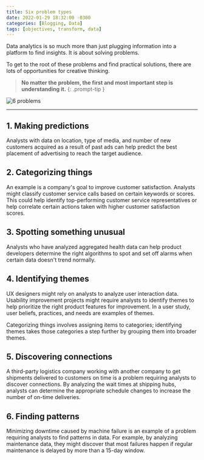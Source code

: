 ```yaml
---
title: Six problem types
date: 2022-01-29 18:32:00 -0300
categories: [Blogging, Data]
tags: [objectives, transform, data]
---
```


Data analytics is so much more than just plugging information into a platform to find insights. It is about solving problems. 

To get to the root of these problems and find practical solutions, there are lots of opportunities for creative thinking. 

> **No matter the problem, the first and most important step is understanding it.**
{: .prompt-tip }

![6 problems](/QJL2lG1VQxWS9pRtVTMVTw_6217c9fe51ec43f48f02dc4f42cc1d56_Screen-Shot-2020-12-09-at-10.17.12-PM.png)

___

## 1. Making predictions

Analysts with data on location, type of media, and number of new customers acquired as a result of past ads can help predict the best placement of advertising to reach the target audience.

## 2. Categorizing things  

An example is a company's goal to improve customer satisfaction. Analysts might classify customer service calls based on certain keywords or scores. This could help identify top-performing customer service representatives or help correlate certain actions taken with higher customer satisfaction scores.

## 3. Spotting something unusual

Analysts who have analyzed aggregated health data can help product developers determine the right algorithms to spot and set off alarms when certain data doesn't trend normally.

## 4. Identifying themes

UX designers might rely on analysts to analyze user interaction data. Usability improvement projects might require analysts to identify themes to help prioritize the right product features for improvement. In a user study, user beliefs, practices, and needs are examples of themes. 

Categorizing things involves assigning items to categories; identifying themes takes those categories a step further by grouping them into broader themes.

## 5. Discovering connections

A third-party logistics company working with another company to get shipments delivered to customers on time is a problem requiring analysts to discover connections. By analyzing the wait times at shipping hubs, analysts can determine the appropriate schedule changes to increase the number of on-time deliveries. 

## 6. Finding patterns

Minimizing downtime caused by machine failure is an example of a problem requiring analysts to find patterns in data. For example, by analyzing maintenance data, they might discover that most failures happen if regular maintenance is delayed by more than a 15-day window. 
